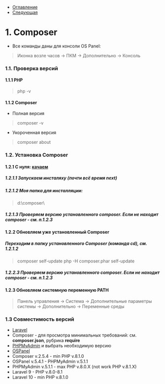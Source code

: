* [Оглавление](../README.md)
* [Следующая](2.md)

# 1. Composer
* Все команды даны для консоли OS Panel:
> Иконка возле часов -> ПКМ -> Дополнительно -> Консоль

### 1.1. Проверка версий
#### 1.1.1 PHP
> php -v
#### 1.1.2 Composer
* Полная версия
> composer -v
* Укороченная версия
> composer about

### 1.2. Установка Composer
#### 1.2.1 С нуля: [качаем](https://getcomposer.org/download/) 
##### 1.2.1.1 Запускаем инсталяху (почти всё время next)
##### 1.2.1.2 Моя папка для инсталляции: 
> d:\composer\
##### 1.2.1.3 Проверяем версию установленного composer. Если не находит composer - см. п.1.2.3

#### 1.2.2 Обновляем уже установленный Composer
##### Переходим в папку установленного Composer (команда **cd**), см. 1.2.1.2
> composer self-update
> php -H composer.phar self-update
##### 1.2.2.3 Проверяем версию установленного composer. Если не находит composer - см. п.1.2.3

#### 1.2.3 Обновляем системную переменную PATH
> Панель управления -> Система -> Дополнительные параметры системы -> Дополнительно  -> Переменные среды

### 1.3 Совместимость версий
* [Laravel](https://laravel.com/docs/10.x/releases)
* Composer - для просмотра минимальных требований: см. **composer.json**, рубрика **require**
* [PHPMyAdmin](https://www.phpmyadmin.net/about/) и выбрать необходимую версию
* [OSPanel](https://ospanel.io/news/)
* Composer v.2.5.4		- min PHP v.8.1.0
* OSPanel v.5.4.1			- PHPMyAdmin v.5.1.1
* PHPMyAdmin v.5.1.1	- max PHP v.8.0.X (not work PHP v.8.1.X)
* Laravel 9						- PHP v.8.0-8.1
* Laravel 10					- min PHP v.8.1.0